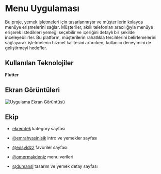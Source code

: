 
# Menu Uygulaması

Bu proje, yemek işletmeleri için tasarlanmıştır ve müşterilerin kolayca menüye erişmelerini sağlar. Müşteriler, akıllı telefonları aracılığıyla menüye erişerek istedikleri yemeği seçebilir ve içeriğini detaylı bir şekilde inceleyebilirler. Bu platform, müşterilerin rahatlıkla tercihlerini belirlemelerini sağlayarak işletmelerin hizmet kalitesini artırırken, kullanıcı deneyimini de geliştirmeyi hedefler.


## Kullanılan Teknolojiler

**Flutter** 


  
## Ekran Görüntüleri

![Uygulama Ekran Görüntüsü](https://r.resimlink.com/DTrbJ3X.png)

  
## Ekip
- [ekremtek](https://github.com/ekremtek) kategory sayfası 

- [@emrahyasinisik](https://github.com/emrahyasinisik) intro ve yemekler sayfası

- [@ensyldzz](https://github.com/ensyldzz) favoriler sayfası 

- [@omermakdeniz](https://github.com/omermakdeniz) menu verileri

- [@dumansl](https://github.com/dumansl) tasarım ve yemek detay sayfası
